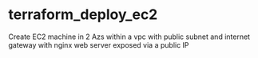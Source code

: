 # terraform_deploy_ec2
Create EC2 machine in 2 Azs within a vpc with public subnet and internet gateway with nginx web server exposed via a public IP
